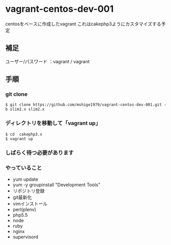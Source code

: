 vagrant-centos-dev-001
======================

centosをベースに作成したvagrant
これはcakephp3ようにカスタマイズする予定

## 補足
ユーザー/パスワード ：vagrant / vagrant


## 手順
### git clone
```
$ git clone https://github.com/mshige1979/vagrant-centos-dev-001.git -b slim2.x slim2.x
```

### ディレクトリを移動して「vagrant up」
```
$ cd  cakephp3.x
$ vagrant up
```

### しばらく待つ必要があります

### やっていること
* yum update
* yum -y groupinstall "Development Tools"
* リポジトリ登録
* git最新化
* vimインストール
* perl(plenv)
* php5.5
* node
* ruby
* nginx
* supervisord






